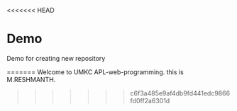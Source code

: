 <<<<<<< HEAD
# Demo
Demo for creating new repository

=======
Welcome to UMKC APL-web-programming.
this is M.RESHMANTH.
>>>>>>> c6f3a485e9af4db9fd441edc9866fd0ff2a6301d

